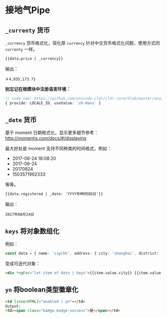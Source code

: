 # 接地气Pipe

## `_currenty` 货币

`_currency` 货币格式化，简化原 `currency` 针对中文货币格式化问题，使用方式同 `currenty` 一样。

```html
{{data.price | _currency}}
```

输出：

```
￥4,035,173.71
```

**别忘记在根模块中注册语言环境：**

```typescript
// code see: https://github.com/unicode-cldr/cldr-core/blob/master/availableLocales.json
{ provide: LOCALE_ID, useValue: 'zh-Hans' }
```

## `_date` 货币

基于 moment 日期格式化，显示更多细节参考：http://momentjs.com/docs/#/displaying

最大好处是 moment 支持不同种类的时间格式，例如：

+ 2017-08-24 18:08:20
+ 2017-08-24
+ 20170824
+ 1503571962333

等等。

```html
{{data.registered | _date: 'YYYY年MM月DD日'}}
```

输出：

```
2017年08月24日
```

## `keys` 将对象数组化

例如：

```typescript
const data = { name: 'cipchk', address: { city: 'shanghai', district: 'changning' } };
```

变成可迭代对象：

```html
<div *ngFor="let item of data | keys">{{item.value.city}} {{item.value.district}}</div>
```

## `yn` 将boolean类型徽章化

```html
<td [innerHTML]="enabled | yn"></td>
Output: 
<td><span class="badge badge-success">是</span></td>
```
